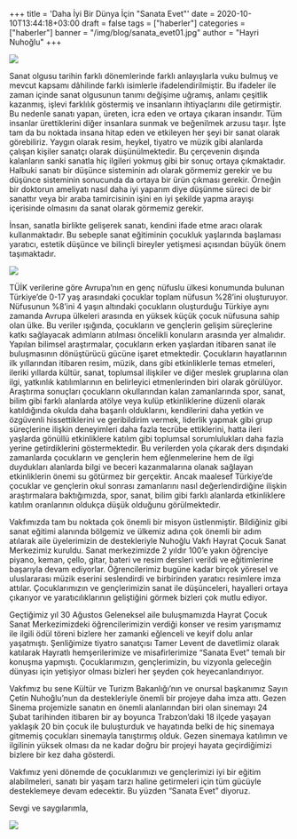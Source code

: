 +++
title = 'Daha İyi Bir Dünya İçin "Sanata Evet"'
date = 2020-10-10T13:44:18+03:00
draft = false
tags = ["haberler"]
categories = ["haberler"]
banner = "/img/blog/sanata_evet01.jpg"
author = "Hayri Nuhoğlu"
+++

![](/img/blog/sanata_evet01.jpg)

Sanat olgusu tarihin farklı dönemlerinde farklı anlayışlarla vuku bulmuş ve mevcut kapsamı dâhilinde farklı isimlerle ifadelendirilmiştir. Bu ifadeler ile zaman içinde sanat olgusunun tanımı değişime uğramış, anlamı çeşitlik kazanmış, işlevi farklılık göstermiş ve insanların ihtiyaçlarını dile getirmiştir.  Bu nedenle sanatı yapan, üreten, icra eden ve ortaya çıkaran insandır. Tüm insanlar ürettiklerini diğer insanlara sunmak ve beğenilmek arzusu taşır. İşte tam da bu noktada insana hitap eden ve etkileyen her şeyi bir sanat olarak görebiliriz. Yaygın olarak resim, heykel, tiyatro ve müzik gibi alanlarda çalışan kişiler sanatçı olarak düşünülmektedir. Bu çerçevenin dışında kalanların sanki sanatla hiç ilgileri yokmuş gibi bir sonuç ortaya çıkmaktadır. Halbuki sanatı bir düşünce sisteminin adı olarak görmemiz gerekir ve bu düşünce sisteminin sonucunda da ortaya bir ürün çıkması gerekir. Örneğin bir doktorun ameliyatı nasıl daha iyi yaparım diye düşünme süreci de bir sanattır veya bir araba tamircisinin işini en iyi şekilde yapma arayışı içerisinde olmasını da sanat olarak görmemiz gerekir.

İnsan, sanatla birlikte gelişerek sanatı, kendini ifade etme aracı olarak kullanmaktadır. Bu sebeple sanat eğitiminin çocukluk yaşlarında başlaması yaratıcı, estetik düşünce ve bilinçli bireyler yetişmesi açısından büyük önem taşımaktadır.

![](/img/blog/sanata_evet02.jpg)

TÜİK verilerine göre Avrupa’nın en genç nüfuslu ülkesi konumunda bulunan Türkiye’de 0-17 yaş arasındaki çocuklar toplam nüfusun %28’ini oluşturuyor. Nüfusunun %8’ini 4 yaşın altındaki çocukların oluşturduğu Türkiye aynı zamanda Avrupa ülkeleri arasında en yüksek küçük çocuk nüfusuna sahip olan ülke. Bu veriler ışığında, çocukların ve gençlerin gelişim süreçlerine katkı sağlayacak adımların atılması öncelikli konuların arasında yer almalıdır. Yapılan bilimsel araştırmalar, çocukların erken yaşlardan itibaren sanat ile buluşmasının dönüştürücü gücüne işaret etmektedir. Çocukların hayatlarının ilk yıllarından itibaren resim, müzik, dans gibi etkinliklerle temas etmeleri, ileriki yıllarda kültür, sanat, toplumsal ilişkiler ve diğer meslek gruplarına olan ilgi, yatkınlık katılımlarının en belirleyici etmenlerinden biri olarak görülüyor. Araştırma sonuçları çocukların okullarından kalan zamanlarında spor, sanat, bilim gibi farklı alanlarda atölye veya kulüp etkinliklerine düzenli olarak katıldığında okulda daha başarılı olduklarını, kendilerini daha yetkin ve özgüvenli hissettiklerini ve geribildirim vermek, liderlik yapmak gibi grup süreçlerine ilişkin deneyimleri daha fazla tecrübe ettiklerini, hatta ileri yaşlarda gönüllü etkinliklere katılım gibi toplumsal sorumlulukları daha fazla yerine getirdiklerini göstermektedir. Bu verilerden yola çıkarak ders dışındaki zamanlarda çocukların ve gençlerin hem eğlenmelerine hem de ilgi duydukları alanlarda bilgi ve beceri kazanmalarına olanak sağlayan etkinliklerin önemi su götürmez bir gerçektir.  Ancak maalesef Türkiye’de çocuklar ve gençlerin okul sonrası zamanlarını nasıl değerlendirdiğine ilişkin araştırmalara baktığımızda, spor, sanat, bilim gibi farklı alanlarda etkinliklere katılım oranlarının oldukça düşük olduğunu görülmektedir. 

Vakfımızda tam bu noktada çok önemli bir misyon üstlenmiştir. Bildiğiniz gibi sanat eğitimi alanında bölgemiz ve ülkemiz adına çok önemli bir adım atılarak aile üyelerimizin de destekleriyle Nuhoğlu Vakfı Hayrat Çocuk Sanat Merkezimiz kuruldu. Sanat merkezimizde 2 yıldır 100’e yakın öğrenciye piyano, keman, çello, gitar, bateri ve resim dersleri verildi ve eğitimlerine başarıyla devam ediyorlar. Öğrencilerimiz bugüne kadar birçok yöresel ve uluslararası müzik eserini seslendirdi ve birbirinden yaratıcı resimlere imza attılar. Çocuklarımızın ve gençlerimizin sanat ile düşünceleri, hayalleri ortaya çıkarıyor ve yaratıcılıklarının geliştiğini görmek bizleri çok mutlu ediyor. 

Geçtiğimiz yıl 30 Ağustos Geleneksel aile buluşmamızda Hayrat Çocuk Sanat Merkezimizdeki öğrencilerimizin verdiği konser ve resim yarışmamız ile ilgili ödül töreni bizlere her zamanki eğlenceli ve keyif dolu anlar yaşatmıştı. Şenliğimize tiyatro sanatçısı Tamer Levent de davetlimiz olarak katılarak Hayratlı hemşerilerimize ve misafirlerimize “Sanata Evet” temalı bir konuşma yapmıştı. Çocuklarımızın, gençlerimizin, bu vizyonla geleceğin dünyası için yetişiyor olması bizleri her şeyden çok heyecanlandırıyor. 

Vakfımız bu sene Kültür ve Turizm Bakanlığı’nın ve onursal başkanımız Sayın Çetin Nuhoğlu’nun da destekleriyle önemli bir projeye daha imza attı. Gezen Sinema projemizle sanatın en önemli alanlarından biri olan sinemayı 24 Şubat tarihinden itibaren bir ay boyunca Trabzon’daki 18 ilçede yaşayan yaklaşık 20 bin çocuk ile buluşturduk ve hayatında belki de hiç sinemaya gitmemiş çocukları sinemayla tanıştırmış olduk. Gezen sinemaya katılımın ve ilgilinin yüksek olması da ne kadar doğru bir projeyi hayata geçirdiğimizi bizlere bir kez daha gösterdi.

Vakfımız yeni dönemde de çocuklarımızı ve gençlerimizi iyi bir eğitim alabilmeleri, sanatı bir yaşam tarzı haline getirmeleri için tüm gücüyle desteklemeye devam edecektir. Bu yüzden  “Sanata Evet” diyoruz.

Sevgi ve saygılarımla,

![](/img/blog/sanata_evet03.jpg)

